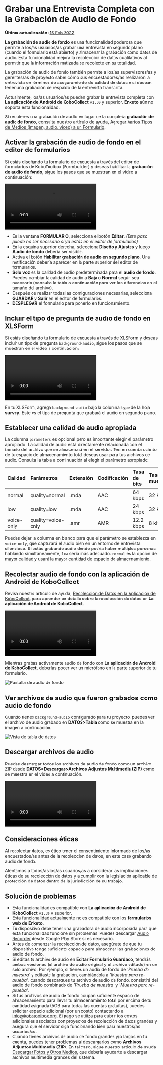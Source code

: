 # Grabar una Entrevista Completa con la Grabación de Audio de Fondo

**Última actualización:**
<a href="https://github.com/kobotoolbox/docs/blob/511ea4cb3c698a4b45e7c2b4efd1af4e356e811f/source/recording-interviews.md" class="reference">15
Feb 2022</a>

**La grabación de audio de fondo** es una funcionalidad poderosa que permite a los/as usuarios/as grabar
una entrevista en segundo plano (cuando el formulario está abierto) y almacenar la grabación
como datos de audio. Esta funcionalidad mejora la recolección de datos cualitativos al permitir que
la información matizada se recolecte en su totalidad.

La grabación de audio de fondo también permite a los/as supervisores/as y gerentes/as de proyecto
saber cómo sus encuestadores/as realizaron la entrevista en términos de aseguramiento de calidad
de datos o si desean tener una grabación de respaldo de la entrevista transcrita.

Actualmente, los/as usuarios/as pueden grabar la entrevista completa con **La aplicación de Android de KoboCollect**
`v1.30` y superior. **Enketo** aún no soporta esta funcionalidad.

<p class="note">
  Si requieres una grabación de audio en lugar de la completa
  <strong>grabación de audio de fondo</strong>, consulta nuestro artículo de ayuda,
  <a class="reference" href="media.html"
    >Agregar Varios Tipos de Medios (imagen, audio, video) a un Formulario</a
  >.
</p>

## Activar la grabación de audio de fondo en el editor de formularios

Si estás diseñando tu formulario de encuesta a través del editor de formularios de KoboToolbox (Formbuilder) y deseas habilitar
la **grabación de audio de fondo**, sigue los pasos que se muestran en el video a continuación:

<video controls>
  <source
    src="./_static/files/recording_interviews/activating_background_audio_recording_UI.mp4"
    type="video/mp4"
  />
</video>

-   En la ventana **FORMULARIO**, selecciona el botón **Editar**. _(Este paso puede no ser
    necesario si ya estás en el editor de formularios)_
-   En la esquina superior derecha, selecciona **Diseño y Ajustes** y luego **Audio de
    fondo** debería ser visible.
-   Activa el botón **Habilitar grabación de audio en segundo plano**. Una
    notificación debería aparecer en la parte superior del editor de formularios.
-   **Solo voz** es la calidad de audio predeterminada para el **audio de fondo**.
    Puedes cambiar la calidad de audio a **Baja** o **Normal** según sea necesario (consulta
    la tabla a continuación para ver las diferencias en el tamaño del archivo).
-   Después de realizar todas las configuraciones necesarias, selecciona **GUARDAR** y **Salir**
    en el editor de formularios.
-   **DESPLEGAR** el formulario para ponerlo en funcionamiento.

## Incluir el tipo de pregunta de audio de fondo en XLSForm

Si estás diseñando tu formulario de encuesta a través de XLSForm y deseas incluir un
tipo de pregunta `background-audio`, sigue los pasos que se muestran en el video a continuación:

<video controls>
  <source
    src="./_static/files/recording_interviews/including_background_audio_question_type_xlsform.mp4"
    type="video/mp4"
  />
</video>

En tu XLSForm, agrega `background-audio` bajo la columna `type` de la
hoja **survey**. Este es el tipo de pregunta que grabará el audio en
segundo plano.

## Establecer una calidad de audio apropiada

La columna `parameters` es opcional pero es importante elegir el
parámetro apropiado. La calidad de audio está directamente relacionada con el tamaño del archivo que
se almacenará en el servidor. Ten en cuenta cuánto de tu espacio de almacenamiento total
deseas usar para tus archivos de audio. Consulta la tabla a continuación al elegir
el parámetro apropiado:

| Calidad    | Parámetros         | Extensión | Codificación | Tasa de bits | Tasa de muestreo | Tamaño del archivo |
| :--------- | :----------------- | :-------- | :----------- | :----------- | :--------------- | :----------------- |
| normal     | quality=normal     | .m4a      | AAC          | 64 kbps      | 32 kHz           | ~ 30 MB/hora       |
| low        | quality=low        | .m4a      | AAC          | 24 kbps      | 32 kHz           | ~ 11 MB/hora       |
| voice-only | quality=voice-only | .amr      | AMR          | 12.2 kbps    | 8 kHz            | ~ 5 MB/hora        |

Puedes dejar la columna en blanco para que el parámetro se establezca en `voice-only`, que
capturará el audio bien en un entorno de entrevista silencioso. Si estás grabando audio
donde podría haber múltiples personas hablando simultáneamente, `low` sería más
adecuado. `normal` es la opción de mayor calidad y usará la mayor cantidad
de espacio de almacenamiento.

## Recolectar audio de fondo con la aplicación de Android de KoboCollect

Revisa nuestro artículo de ayuda,
[Recolección de Datos en la Aplicación de KoboCollect](kobocollect_on_android_latest.md), para aprender
en detalle sobre la recolección de datos en **La aplicación de Android de KoboCollect**.

<video controls>
  <source
    src="./_static/files/recording_interviews/collecting_data_with_background_audio_in_collect_app.mp4"
    type="video/mp4"
  />
</video>

Mientras grabas activamente audio de fondo con **La aplicación de Android de KoboCollect**, deberías
poder ver un micrófono en la parte superior de tu formulario.

![Pantalla de audio de fondo](/images/recording_interviews/background_audio_screen.jpg)

## Ver archivos de audio que fueron grabados como audio de fondo

Cuando tienes `background-audio` configurado para tu proyecto, puedes ver el
archivo de audio grabado en **DATOS>Tabla** como se muestra en la imagen a continuación.

![Vista de tabla de datos](/images/recording_interviews/data_table_view.png)

## Descargar archivos de audio

Puedes descargar todos los archivos de audio de fondo como un archivo ZIP desde
**DATOS>Descargas>Archivos Adjuntos Multimedia (ZIP)** como se muestra en el video a continuación.

<video controls>
  <source
    src="./_static/files/recording_interviews/downloading_audio_files_that_were_recorded_as_background_audio.mp4"
    type="video/mp4"
  />
</video>

## Consideraciones éticas

Al recolectar datos, es ético tener el consentimiento informado de los/as
encuestados/as antes de la recolección de datos, en este caso grabando audio de
fondo.

<p class="note">
  Alentamos a todos/as los/as usuarios/as a considerar las implicaciones éticas de su recolección
  de datos y a cumplir con la legislación aplicable de protección de datos dentro
  de la jurisdicción de su trabajo.
</p>

## Solución de problemas

-   Esta funcionalidad es compatible con **La aplicación de Android de KoboCollect** `v1.30` y
    superior.
-   Esta funcionalidad actualmente no es compatible con los **formularios web de Enketo**.
-   Tu dispositivo debe tener una grabadora de audio incorporada para que esta funcionalidad funcione
    sin problemas. Puedes descargar
    [Audio Recorder](https://play.google.com/store/apps/details?id=com.github.axet.audiorecorder)
    desde Google Play Store si es necesario.
-   Antes de comenzar la recolección de datos, asegúrate de que tu dispositivo tenga suficiente
    espacio para almacenar las grabaciones de audio de fondo.
-   Si editas tu archivo de audio en **Editar Formulario Guardado**, tendrás ambas
    versiones (el archivo de audio original y el archivo editado) en un solo archivo.
    Por ejemplo, si tienes un audio de fondo de _'Prueba de muestra'_ y editaste
    la grabación, cambiándola a _'Muestra para re-prueba'_, cuando
    descargues tu archivo de audio de fondo, consistirá del audio de fondo combinado
    de _'Prueba de muestra'_ y _'Muestra para re-prueba'_.
-   Si tus archivos de audio de fondo ocupan suficiente espacio de almacenamiento para llevar tu
    almacenamiento total por encima de tu cantidad asignada (5GB para todas las cuentas gratuitas), puedes
    solicitar espacio adicional (por un costo) contactando a
    [info@kobotoolbox.org](mailto:info@kobotoolbox.org). El pago se utiliza para
    cubrir los costos adicionales asociados con proyectos de recolección de datos grandes
    y asegura que el servidor siga funcionando bien para nuestros/as usuarios/as.
-   Cuando tienes archivos de audio de fondo grandes y/o largos en tu cuenta, puedes
    tener problemas al descargarlos como **Archivos Adjuntos Multimedia (ZIP)**. En tal
    caso, sigue nuestro artículo de ayuda
    [Descargar Fotos y Otros Medios](photo_download.md), que debería ayudarte
    a descargar archivos multimedia grandes del sistema.